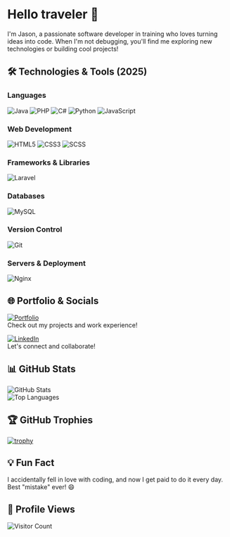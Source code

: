 # Hello traveler 👋  
I'm Jason, a passionate software developer in training who loves turning ideas into code. When I'm not debugging, you'll find me exploring new technologies or building cool projects!

## 🛠️ Technologies & Tools (2025)  
### **Languages**
![Java](https://img.shields.io/badge/Java-2%2B%20years-orange) ![PHP](https://img.shields.io/badge/PHP-1%2B%20year-777BB4) ![C#](https://img.shields.io/badge/C%23-1%2B%20year-239120) ![Python](https://img.shields.io/badge/Python-1%2B%20year-3776AB) ![JavaScript](https://img.shields.io/badge/JavaScript-2%2B%20years-F7DF1E)

### **Web Development**
![HTML5](https://img.shields.io/badge/HTML5-2%2B%20years-E34F26) ![CSS3](https://img.shields.io/badge/CSS3-2%2B%20years-1572B6) ![SCSS](https://img.shields.io/badge/SCSS-1--%20year-CC6699)

### **Frameworks & Libraries**
![Laravel](https://img.shields.io/badge/Laravel-1--%20year-FF2D20)

### **Databases**
![MySQL](https://img.shields.io/badge/MySQL-2%2B%20years-4479A1)

### **Version Control**
![Git](https://img.shields.io/badge/Git-2%2B%20years-F05032)

### **Servers & Deployment**
![Nginx](https://img.shields.io/badge/Nginx-1%2B%20year-009639)

## 🌐 Portfolio & Socials  

[![Portfolio](https://img.shields.io/badge/Portfolio-grapjeje.nl-%2300A98F?style=for-the-badge&logo=google-chrome&logoColor=white)](https://grapjeje.nl/)  
Check out my projects and work experience!

[![LinkedIn](https://img.shields.io/badge/LinkedIn-Jason%20van%20Loon-%230A66C2?style=for-the-badge&logo=linkedin&logoColor=white)](https://www.linkedin.com/in/jason-van-loon/)  
Let's connect and collaborate!

## 📊 GitHub Stats  

![GitHub Stats](https://github-readme-stats.vercel.app/api?username=grapjeje&show_icons=true&theme=nord)  
![Top Languages](https://github-readme-stats.vercel.app/api/top-langs/?username=grapjeje&layout=compact&theme=nord)  

## 🏆 GitHub Trophies  

[![trophy](https://github-profile-trophy.vercel.app/?username=grapjeje&theme=nord&column=7)](https://github.com/ryo-ma/github-profile-trophy)  

## 💡 Fun Fact  
I accidentally fell in love with coding, and now I get paid to do it every day. Best "mistake" ever! 😄  

## 👀 Profile Views
![Visitor Count](https://komarev.com/ghpvc/?username=grapjeje&color=blue&style=flat)  
